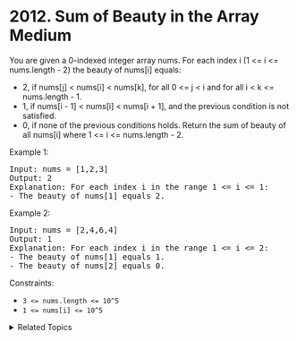 # 2012. Sum of Beauty in the Array<br> Medium

You are given a 0-indexed integer array nums. For each index i (1 <= i <= nums.length - 2) the beauty of nums[i] equals:

- 2, if nums[j] < nums[i] < nums[k], for all 0 <= j < i and for all i < k <= nums.length - 1.
- 1, if nums[i - 1] < nums[i] < nums[i + 1], and the previous condition is not satisfied.
- 0, if none of the previous conditions holds.
Return the sum of beauty of all nums[i] where 1 <= i <= nums.length - 2.



Example 1:

<pre>
Input: nums = [1,2,3]
Output: 2
Explanation: For each index i in the range 1 <= i <= 1:
- The beauty of nums[1] equals 2.
</pre>

Example 2:

<pre>
Input: nums = [2,4,6,4]
Output: 1
Explanation: For each index i in the range 1 <= i <= 2:
- The beauty of nums[1] equals 1.
- The beauty of nums[2] equals 0.
</pre>

Constraints:

- `3 <= nums.length <= 10^5`
- `1 <= nums[i] <= 10^5`

<details>

<summary> Related Topics </summary>

-   `Array`
-	`Prefix`

</details>